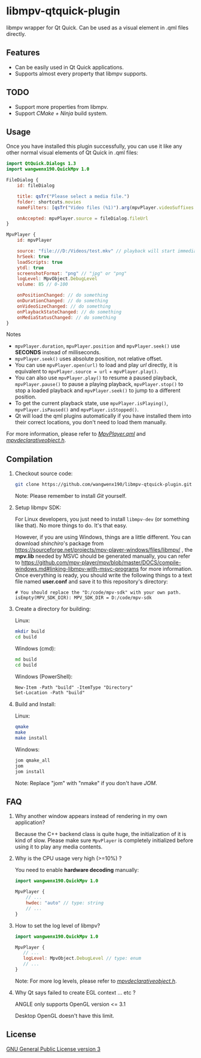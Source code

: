 # libmpv-qtquick-plugin
libmpv wrapper for Qt Quick. Can be used as a visual element in .qml files directly.

## Features
- Can be easily used in Qt Quick applications.
- Supports almost every property that libmpv supports.

## TODO
- Support more properties from libmpv.
- Support *CMake + Ninja* build system.

## Usage
Once you have installed this plugin successfully, you can use it like any other normal visual elements of Qt Quick in .qml files:
```qml
import QtQuick.Dialogs 1.3
import wangwenx190.QuickMpv 1.0

FileDialog {
    id: fileDialog

    title: qsTr("Please select a media file.")
    folder: shortcuts.movies
    nameFilters: [qsTr("Video files (%1)").arg(mpvPlayer.videoSuffixes.join(' ')), qsTr("Audio files (%1)").arg(mpvPlayer.audioSuffixes.join(' ')), qsTr("All files (*)")

    onAccepted: mpvPlayer.source = fileDialog.fileUrl
}

MpvPlayer {
    id: mpvPlayer

    source: "file:///D:/Videos/test.mkv" // playback will start immediately once the source url is changed
    hrSeek: true
    loadScripts: true
    ytdl: true
    screenshotFormat: "png" // "jpg" or "png"
    logLevel: MpvObject.DebugLevel
    volume: 85 // 0-100

    onPositionChanged: // do something
    onDurationChanged: // do something
    onVideoSizeChanged: // do something
    onPlaybackStateChanged: // do something
    onMediaStatusChanged: // do something
}
```
Notes
- `mpvPlayer.duration`, `mpvPlayer.position` and `mpvPlayer.seek()` use **SECONDS** instead of milliseconds.
- `mpvPlayer.seek()` uses absolute position, not relative offset.
- You can use `mpvPlayer.open(url)` to load and play *url* directly, it is equivalent to `mpvPlayer.source = url` + `mpvPlayer.play()`.
- You can also use `mpvPlayer.play()` to resume a paused playback, `mpvPlayer.pause()` to pause a playing playback, `mpvPlayer.stop()` to stop a loaded playback and `mpvPlayer.seek()` to jump to a different position.
- To get the current playback state, use `mpvPlayer.isPlaying()`, `mpvPlayer.isPaused()` and `mpvPlayer.isStopped()`.
- Qt will load the qml plugins automatically if you have installed them into their correct locations, you don't need to load them manually.

For more information, please refer to [*MpvPlayer.qml*](/MpvPlayer.qml) and [*mpvdeclarativeobject.h*](/mpvdeclarativeobject.h).

## Compilation
1. Checkout source code:
   ```bash
   git clone https://github.com/wangwenx190/libmpv-qtquick-plugin.git
   ```
   Note: Please remember to install *Git* yourself.
2. Setup libmpv SDK:

   For Linux developers, you just need to install `libmpv-dev` (or something like that). No more things to do. It's that easy.

   However, if you are using Windows, things are a little different. You can download *shinchiro*'s package from https://sourceforge.net/projects/mpv-player-windows/files/libmpv/ , the **mpv.lib** needed by MSVC should be generated manually, you can refer to https://github.com/mpv-player/mpv/blob/master/DOCS/compile-windows.md#linking-libmpv-with-msvc-programs for more information. Once everything is ready, you should write the following things to a text file named **user.conf** and save it to this repository's directory:
   ```text
   # You should replace the "D:/code/mpv-sdk" with your own path.
   isEmpty(MPV_SDK_DIR): MPV_SDK_DIR = D:/code/mpv-sdk
   ```
3. Create a directory for building:

   Linux:
   ```bash
   mkdir build
   cd build
   ```
   Windows (cmd):
   ```bat
   md build
   cd build
   ```
   Windows (PowerShell):
   ```ps
   New-Item -Path "build" -ItemType "Directory"
   Set-Location -Path "build"
   ```
4. Build and Install:

   Linux:
   ```bash
   qmake
   make
   make install
   ```
   Windows:
   ```bat
   jom qmake_all
   jom
   jom install
   ```
   Note: Replace "jom" with "nmake" if you don't have *JOM*.

## FAQ
1. Why another window appears instead of rendering in my own application?

   Because the C++ backend class is quite huge, the initialization of it is kind of slow. Please make sure `MpvPlayer` is completely initialized before using it to play any media contents.
2. Why is the CPU usage very high (>=10%) ?

   You need to enable **hardware decoding** manually:
   ```qml
   import wangwenx190.QuickMpv 1.0

   MpvPlayer {
       // ...
       hwdec: "auto" // type: string
       // ...
   }
   ```
3. How to set the log level of libmpv?

    ```qml
   import wangwenx190.QuickMpv 1.0

   MpvPlayer {
       // ...
       logLevel: MpvObject.DebugLevel // type: enum
       // ...
   }
   ```
   Note: For more log levels, please refer to [*mpvdeclarativeobject.h*](/mpvdeclarativeobject.h).
4. Why Qt says failed to create EGL context ... etc ?

   ANGLE only supports OpenGL version <= 3.1

   Desktop OpenGL doesn't have this limit.

## License
[GNU General Public License version 3](/LICENSE.md)
